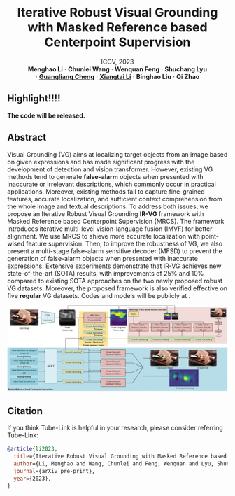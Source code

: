 <br />
<p align="center">
  <h1 align="center">Iterative Robust Visual Grounding with Masked Reference based Centerpoint Supervision</h1>
  <p align="center">
    ICCV, 2023
    <br />
    <strong>Menghao Li</strong></a>
    ·
    <strong>Chunlei Wang</strong></a>
    ·
    <strong>Wenquan Feng</strong></a>
    ·
    <strong>Shuchang Lyu</strong></a>
    <br />
    ·
    <a href="https://sites.google.com/view/guangliangcheng"><strong>Guangliang Cheng</strong></a>
    ·
    <a href="https://lxtgh.github.io/"><strong>Xiangtai Li</strong></a>
    ·
    <strong>Binghao Liu</strong></a>
    ·
    <strong>Qi Zhao</strong></a>
    <br />
  </p>

## Highlight!!!!

**The code will be released.**

## Abstract

Visual Grounding (VG) aims at localizing target objects from an image based on given expressions and has made significant progress with the development of detection and vision transformer. However, existing VG methods tend to generate **false-alarm** objects when presented with inaccurate or irrelevant descriptions, which commonly occur in practical applications. Moreover, existing methods fail to capture fine-grained features, accurate localization, and sufficient context comprehension from the whole image and textual descriptions. To address both issues, we propose an Iterative Robust Visual Grounding **IR-VG** framework with Masked Reference based Centerpoint Supervision (MRCS). The framework introduces iterative multi-level vision-language fusion (IMVF) for better alignment. We use MRCS to ahieve more accurate localization with point-wised feature supervision. Then, to improve the robustness of VG, we also present a multi-stage false-alarm sensitive decoder (MFSD) to prevent the generation of false-alarm objects when presented with inaccurate expressions. Extensive experiments demonstrate that IR-VG achieves new state-of-the-art (SOTA) results, with improvements of 25\% and 10\% compared to existing SOTA approaches on the two newly proposed robust VG datasets. Moreover, the proposed framework is also verified effective on five **regular** VG datasets. Codes and models will be publicly at .


![teaser](./assets/IR-VG.png)


## Citation
If you think Tube-Link is helpful in your research, please consider referring Tube-Link:
```bibtex
@article{li2023,
  title={Iterative Robust Visual Grounding with Masked Reference based Centerpoint Supervision},
  author={Li, Menghao and Wang, Chunlei and Feng, Wenquan and Lyu, Shuchang and Cheng, Guangliang and Li, Xiangtai and Liu, Binghao and Zhao, Qi},
  journal={arXiv pre-print},
  year={2023},
}
```

